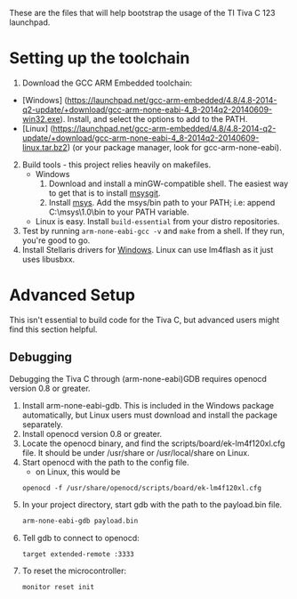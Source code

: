 These are the files that will help bootstrap the usage of the TI Tiva C 123 launchpad.

# Setting up the toolchain

1. Download the GCC ARM Embedded toolchain:
 * [Windows] (https://launchpad.net/gcc-arm-embedded/4.8/4.8-2014-q2-update/+download/gcc-arm-none-eabi-4_8-2014q2-20140609-win32.exe). Install, and select the options to add to the PATH.
 * [Linux] (https://launchpad.net/gcc-arm-embedded/4.8/4.8-2014-q2-update/+download/gcc-arm-none-eabi-4_8-2014q2-20140609-linux.tar.bz2) (or your package manager, look for gcc-arm-none-eabi).
2. Build tools - this project relies heavily on makefiles.
	* Windows
		1. Download and install a minGW-compatible shell. The easiest way to get that is to install [msysgit](http://msysgit.github.io/).
		2. Install [msys](http://downloads.sourceforge.net/project/mingw/MSYS/Base/msys-core/msys-1.0.11/MSYS-1.0.11.exe). Add the msys/bin path to your PATH; i.e: append C:\msys\1.0\bin to your PATH variable.
	* Linux is easy. Install `build-essential` from your distro repositories.
3. Test by running `arm-none-eabi-gcc -v` and `make` from a shell. If they run, you're good to go.
4. Install Stellaris drivers for [Windows]( http://www.ti.com/lit/sw/slac632/slac632.zip). Linux can use lm4flash as it just uses libusbxx.

# Advanced Setup
This isn't essential to build code for the Tiva C, but advanced users might find this section helpful.


## Debugging
Debugging the Tiva C through (arm-none-eabi)GDB requires openocd version 0.8 or greater. 
1. Install arm-none-eabi-gdb. This is included in the Windows package automatically, but Linux users must download and install the package separately.
2. Install openocd version 0.8 or greater. 
3. Locate the openocd binary, and find the scripts/board/ek-lm4f120xl.cfg file. It should be under /usr/share or /usr/local/share on Linux.
4. Start openocd with the path to the config file. 
	* on Linux, this would be 
	```base
	openocd -f /usr/share/openocd/scripts/board/ek-lm4f120xl.cfg
	```
5. In your project directory, start gdb with the path to the payload.bin file. 
	```bash
	arm-none-eabi-gdb payload.bin
	```
6. Tell gdb to connect to openocd:
	```
	target extended-remote :3333
	```
7. To reset the microcontroller:
	```
	monitor reset init
	```
